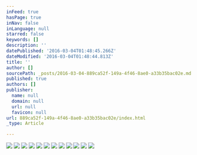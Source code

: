 ```yaml
---
inFeed: true
hasPage: true
inNav: false
inLanguage: null
starred: false
keywords: []
description: ''
datePublished: '2016-03-04T01:48:45.266Z'
dateModified: '2016-03-04T01:48:44.813Z'
title: ''
author: []
sourcePath: _posts/2016-03-04-889ca52f-149a-4f46-8ae0-a33b35bac02e.md
published: true
authors: []
publisher:
  name: null
  domain: null
  url: null
  favicon: null
url: 889ca52f-149a-4f46-8ae0-a33b35bac02e/index.html
_type: Article

---
```

![](https://the-grid-user-content.s3-us-west-2.amazonaws.com/f121d4a7-aa60-4eb7-91f4-c694c31bbcb9.jpg)
![](https://the-grid-user-content.s3-us-west-2.amazonaws.com/a97ee9d8-8bd2-4f37-a85c-7d6dec42b6bc.jpg)
![](https://the-grid-user-content.s3-us-west-2.amazonaws.com/744b7072-4829-4a13-b924-2578c0855d5d.jpg)
![](https://the-grid-user-content.s3-us-west-2.amazonaws.com/f01fa1cb-85b7-4bef-aea3-3e2bfdf81065.jpg)
![](https://the-grid-user-content.s3-us-west-2.amazonaws.com/cb2c83a9-a25d-4ea4-979d-85067a026fd5.jpg)
![](https://the-grid-user-content.s3-us-west-2.amazonaws.com/cb0d6b8b-91db-4d5e-84c7-44123f15cb81.jpg)
![](https://the-grid-user-content.s3-us-west-2.amazonaws.com/857f0764-7ee1-4241-99bc-3d0c2cd91d15.jpg)
![](https://the-grid-user-content.s3-us-west-2.amazonaws.com/8c9f7567-ef08-432b-8b53-17c092251939.jpg)
![](https://the-grid-user-content.s3-us-west-2.amazonaws.com/374c8b45-db92-4d1e-86f5-c37931f1d565.jpg)
![](https://the-grid-user-content.s3-us-west-2.amazonaws.com/49c3b858-60ae-44ca-a8cd-6a6745c74090.jpg)
![](https://the-grid-user-content.s3-us-west-2.amazonaws.com/09d5f3a0-741a-4506-b02d-099748891794.jpg)
![](https://the-grid-user-content.s3-us-west-2.amazonaws.com/39d2150a-e532-4ab6-bf43-832428d00e1e.jpg)